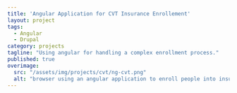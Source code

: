 ```yaml
---
title: 'Angular Application for CVT Insurance Enrollement'
layout: project
tags:
  - Angular
  - Drupal
category: projects
tagline: "Using angular for handling a complex enrollment process."
published: true
overimage:
  src: "/assets/img/projects/cvt/ng-cvt.png"
  alt: "browser using an angular application to enroll people into insurance plans throughout California"
---
```


